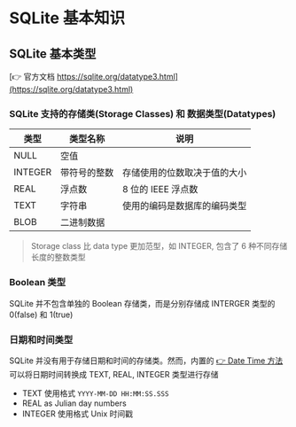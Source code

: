 # SQLite 基本知识

## SQLite 基本类型

[👉 官方文档 https://sqlite.org/datatype3.html](https://sqlite.org/datatype3.html)

### SQLite 支持的存储类(Storage Classes) 和 数据类型(Datatypes)

类型 | 类型名称 | 说明
--- | --- | ---
NULL | 空值 |
INTEGER | 带符号的整数 | 存储使用的位数取决于值的大小
REAL | 浮点数 | 8 位的 IEEE 浮点数
TEXT | 字符串 | 使用的编码是数据库的编码类型
BLOB | 二进制数据 | 

> Storage class 比 data type 更加范型，如 INTEGER, 包含了 6 种不同存储长度的整数类型

### Boolean 类型

SQLite 并不包含单独的 Boolean 存储类，而是分别存储成 INTERGER 类型的 0(false) 和 1(true)


### 日期和时间类型

SQLite 并没有用于存储日期和时间的存储类。然而，内置的 [👉 Date Time 方法](https://sqlite.org/lang_datefunc.html) 可以将日期时间转换成 TEXT, REAL, INTEGER 类型进行存储

- TEXT 使用格式 `YYYY-MM-DD HH:MM:SS.SSS`
- REAL as Julian day numbers
- INTEGER 使用格式 Unix 时间戳


